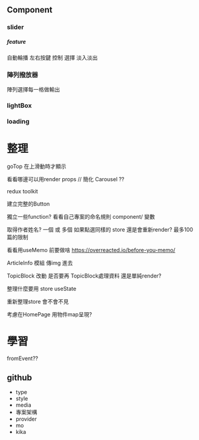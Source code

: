 ## Component

### slider
##### feature
自動輪播
左右按鍵 控制 選擇
淡入淡出
### 陣列撥放器
陣列選擇每一格做輸出
### lightBox
### loading

# 整理  


goTop 在上滑動時才顯示

看看哪邊可以用render props
// 簡化 Carousel ??


redux toolkit




建立完整的Button

獨立一些function?
看看自己專案的命名規則 component/  變數

取得作者姓名? 一個 或 多個
如果點選同樣的 store 還是會重新render?
最多100篇的限制

看看用useMemo 前要做啥
https://overreacted.io/before-you-memo/

ArticleInfo 模組 傳img 進去

TopicBlock 改動 是否要再 TopicBlock處理資料 還是單純render?

整理什麼要用 store useState

重新整理store 會不會不見

考慮在HomePage 用物件map呈現?
  
 

# 學習
fromEvent??
## github

- type
- style
- media
- 專案架構 
- provider
- mo
- kika


  